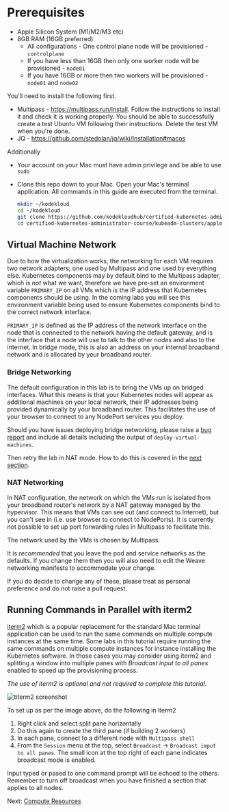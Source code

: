 # Prerequisites

* Apple Silicon System (M1/M2/M3 etc)
* 8GB RAM (16GB preferred).
    * All configurations - One control plane node will be provisioned - `controlplane`
    * If you have less than 16GB then only one worker node will be provisioned - `node01`
    * If you have 16GB or more then two workers will be provisioned - `node01` and `node02`

You'll need to install the following first.

* Multipass - https://multipass.run/install. Follow the instructions to install it and check it is working properly. You should be able to successfully create a test Ubuntu VM following their instructions. Delete the test VM when you're done.
* JQ - https://github.com/stedolan/jq/wiki/Installation#macos

Additionally

* Your account on your Mac must have admin privilege and be able to use `sudo`
* Clone this repo down to your Mac. Open your Mac's terminal application. All commands in this guide are executed from the terminal.

    ```bash
    mkdir ~/kodekloud
    cd ~/kodekloud
    git clone https://github.com/kodekloudhub/certified-kubernetes-administrator-course.git
    cd certified-kubernetes-administrator-course/kubeadm-clusters/apple-silicon
    ```

## Virtual Machine Network

Due to how the virtualization works, the networking for each VM requires two network adapters; one used by Multipass and one used by everything else. Kubernetes components may by default bind to the Multipass adapter, which is *not* what we want, therefore we have pre-set an environment variable `PRIMARY_IP` on all VMs which is the IP address that Kubernetes components should be using. In the coming labs you will see this environment variable being used to ensure Kubernetes components bind to the correct network interface.

`PRIMARY_IP` is defined as the IP address of the network interface on the node that is connected to the network having the default gateway, and is the interface that a node will use to talk to the other nodes and also to the internet. In bridge mode, this is also an address on your internal broadband network and is allocated by your broadband router.

### Bridge Networking

The default configuration in this lab is to bring the VMs up on bridged interfaces. What this means is that your Kubernetes nodes will appear as additional machines on your local network, their IP addresses being provided dynamically by your broadband router. This facilitates the use of your browser to connect to any NodePort services you deploy.

Should you have issues deploying bridge networking, please raise a [bug report](https://github.com/kodekloudhub/certified-kubernetes-administrator-course/issues) and include all details including the output of `deploy-virtual-machines`.

Then retry the lab in NAT mode. How to do this is covered in the [next section](./02-compute-resources.md).

### NAT Networking

In NAT configuration, the network on which the VMs run is isolated from your broadband router's network by a NAT gateway managed by the hypervisor. This means that VMs can see out (and connect to Internet), but you can't see in (i.e. use browser to connect to NodePorts). It is currently not possible to set up port forwarding rules in Multipass to facilitate this.

The network used by the VMs is chosen by Multipass.

It is *recommended* that you leave the pod and service networks as the defaults. If you change them then you will also need to edit the Weave networking manifests to accommodate your change.

If you do decide to change any of these, please treat as personal preference and do not raise a pull request.


## Running Commands in Parallel with iterm2

[iterm2](https://iterm2.com/) which is a popular replacement for the standard Mac terminal application can be used to run the same commands on multiple compute instances at the same time. Some labs in this tutorial require running the same commands on multiple compute instances for instance installing the Kubernetes software. In those cases you may consider using iterm2 and splitting a window into multiple panes with *Broadcast input to all panes* enabled to speed up the provisioning process.

*The use of iterm2 is optional and not required to complete this tutorial*.

![titerm2 screenshot](../../../images/iterm2-broadcast.png)

To set up as per the image above, do the following in iterm2
1. Right click and select split pane horizontally
1. Do this again to create the third pane (if building 2 workers)
1. In each pane, connect to a different node with `Multipass shell`
1. From the `Session` menu at the top, select `Broadcast` -> `Broadcast imput to all panes`. The small icon at the top right of each pane indicates broadcast mode is enabled.

Input typed or pased to one command prompt will be echoed to the others. Remember to turn off broadcast when you have finished a section that applies to all nodes.

Next: [Compute Resources](02-compute-resources.md)

[](#running-commands-in-parallel-with-iterm2)